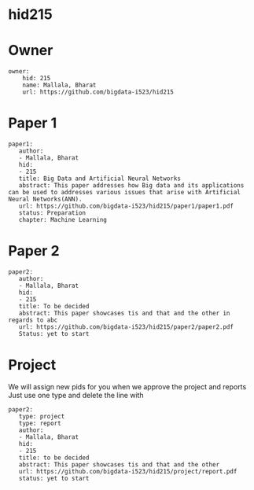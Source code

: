 # hid215


# Owner

```
owner:
    hid: 215
    name: Mallala, Bharat
    url: https://github.com/bigdata-i523/hid215
```

# Paper 1

```
paper1:
   author: 
   - Mallala, Bharat
   hid:
   - 215
   title: Big Data and Artificial Neural Networks
   abstract: This paper addresses how Big data and its applications can be used to addresses various issues that arise with Artificial Neural Networks(ANN). 
   url: https://github.com/bigdata-i523/hid215/paper1/paper1.pdf
   status: Preparation
   chapter: Machine Learning
```
   
# Paper 2

```
paper2:
   author: 
   - Mallala, Bharat
   hid:
   - 215
   title: To be decided
   abstract: This paper showcases tis and that and the other in regards to abc
   url: https://github.com/bigdata-i523/hid215/paper2/paper2.pdf  
   Status: yet to start
```

# Project 

We will assign new pids for you when we approve the project and reports   
Just use one type and delete the line with 

```
paper2:
   type: project
   type: report
   author: 
   - Mallala, Bharat
   hid:
   - 215
   title: to be decided
   abstract: This paper showcases tis and that and the other 
   url: https://github.com/bigdata-i523/hid215/project/report.pdf
   status: yet to start
```
   
